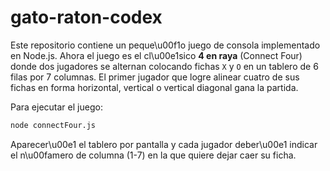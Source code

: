 # gato-raton-codex

Este repositorio contiene un peque\u00f1o juego de consola implementado en Node.js.
Ahora el juego es el cl\u00e1sico **4 en raya** (Connect Four) donde dos jugadores se alternan
colocando fichas `X` y `O` en un tablero de 6 filas por 7 columnas. El primer
jugador que logre alinear cuatro de sus fichas en forma horizontal, vertical o
vertical diagonal gana la partida.

Para ejecutar el juego:

```bash
node connectFour.js
```

Aparecer\u00e1 el tablero por pantalla y cada jugador deber\u00e1 indicar el n\u00famero de
columna (1-7) en la que quiere dejar caer su ficha.
